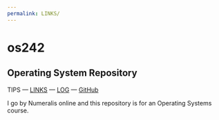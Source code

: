 ```yaml
---
permalink: LINKS/
---
```


# os242

## Operating System Repository

TIPS — [LINKS](https:/numeralis.github.io/os242/links.md) — [LOG](https:/numeralis.github.io/os242/TXT/mylog.txt) — [GitHub](https:/numeralis.github.io/os242)

I go by Numeralis online and this repository is for an Operating Systems course.
